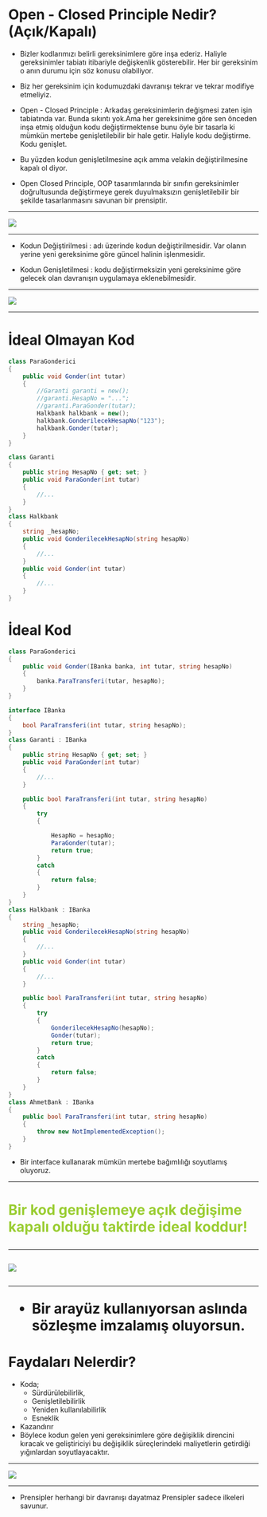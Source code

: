 # Open - Closed Principle Nedir? (Açık/Kapalı)
- Bizler kodlarımızı belirli gereksinimlere göre inşa ederiz. Haliyle gereksinimler tabiatı itibariyle değişkenlik gösterebilir. Her bir gereksinim o anın durumu için söz konusu olabiliyor.

- Biz her gereksinim için kodumuzdaki davranışı tekrar ve tekrar modifiye etmeliyiz.

- Open - Closed Principle : Arkadaş gereksinimlerin değişmesi zaten işin tabiatında var. Bunda sıkıntı yok.Ama her gereksinime göre sen önceden inşa etmiş olduğun kodu değiştirmektense bunu öyle bir tasarla ki mümkün mertebe genişletilebilir bir hale getir. Haliyle kodu değiştirme. Kodu genişlet.

- Bu yüzden kodun genişletilmesine açık amma velakin değiştirilmesine kapalı ol diyor.

- Open Closed Principle, OOP tasarımlarında bir sınıfın gereksinimler doğrultusunda değiştirmeye gerek duyulmaksızın genişletilebilir bir şekilde tasarlanmasını savunan bir prensiptir.

***

<img src ="1.png" width = "auto">

***

- Kodun Değiştirilmesi : adı üzerinde kodun değiştirilmesidir. Var olanın yerine yeni gereksinime göre güncel halinin işlenmesidir.

- Kodun Genişletilmesi : kodu değiştirmeksizin yeni gereksinime göre gelecek olan davranışın uygulamaya eklenebilmesidir.

***

<img src ="2.png" width = "auto">

***

# İdeal Olmayan Kod
```C#
class ParaGonderici
{
    public void Gonder(int tutar)
    {
        //Garanti garanti = new();
        //garanti.HesapNo = "...";
        //garanti.ParaGonder(tutar);
        Halkbank halkbank = new();
        halkbank.GonderilecekHesapNo("123");
        halkbank.Gonder(tutar);
    }
}

class Garanti
{
    public string HesapNo { get; set; }
    public void ParaGonder(int tutar)
    {
        //...
    }
}
class Halkbank
{
    string _hesapNo;
    public void GonderilecekHesapNo(string hesapNo)
    {
        //...
    }
    public void Gonder(int tutar)
    {
        //...
    }
}
```

# İdeal Kod
```C#
class ParaGonderici
{
    public void Gonder(IBanka banka, int tutar, string hesapNo)
    {
        banka.ParaTransferi(tutar, hesapNo);
    }
}

interface IBanka
{
    bool ParaTransferi(int tutar, string hesapNo);
}
class Garanti : IBanka
{
    public string HesapNo { get; set; }
    public void ParaGonder(int tutar)
    {
        //...
    }

    public bool ParaTransferi(int tutar, string hesapNo)
    {
        try
        {

            HesapNo = hesapNo;
            ParaGonder(tutar);
            return true;
        }
        catch
        {
            return false;
        }
    }
}
class Halkbank : IBanka
{
    string _hesapNo;
    public void GonderilecekHesapNo(string hesapNo)
    {
        //...
    }
    public void Gonder(int tutar)
    {
        //...
    }

    public bool ParaTransferi(int tutar, string hesapNo)
    {
        try
        {
            GonderilecekHesapNo(hesapNo);
            Gonder(tutar);
            return true;
        }
        catch
        {
            return false;
        }
    }
}
class AhmetBank : IBanka
{
    public bool ParaTransferi(int tutar, string hesapNo)
    {
        throw new NotImplementedException();
    }
}
```

- Bir interface kullanarak mümkün mertebe bağımlılığı soyutlamış oluyoruz.

***
<h1><span style="color : yellowgreen;">Bir kod genişlemeye açık değişime kapalı olduğu taktirde ideal koddur!</span>

***

<img src ="3.png" width = "auto">

***

- Bir arayüz kullanıyorsan aslında sözleşme imzalamış oluyorsun.

# Faydaları Nelerdir?
- Koda;
    * Sürdürülebilirlik,
    * Genişletilebilirlik 
    * Yeniden kullanılabilirlik
    * Esneklik
- Kazandırır
- Böylece kodun gelen yeni gereksinimlere göre değişiklik direncini kıracak ve geliştiriciyi bu değişiklik süreçlerindeki maliyetlerin getirdiği yığınlardan soyutlayacaktır.

***

<img src ="4.png" width = "auto">

***

- Prensipler herhangi bir davranışı dayatmaz Prensipler sadece ilkeleri savunur.